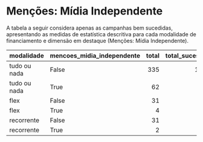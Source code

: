 # Menções: Mídia Independente

A tabela a seguir considera apenas as campanhas bem sucedidas, apresentando as medidas
de estatística descritiva para cada modalidade de financiamento e dimensão em destaque
(Menções: Mídia Independente).

| modalidade   | mencoes_midia_independente   |   total |   total_sucesso |   particip |   taxa_sucesso |   valor_sucesso |   media_sucesso |   std_sucesso |   min_sucesso |   max_sucesso |
|:-------------|:-----------------------------|--------:|----------------:|-----------:|---------------:|----------------:|----------------:|--------------:|--------------:|--------------:|
| tudo ou nada | False                        |     335 |             198 |       84,4 |           59,1 |      3.790.921,54 |        19.146,07 |      14.472,01 |        413,39 |      90.252,06 |
| tudo ou nada | True                         |      62 |              41 |       15,6 |           66,1 |       856.720,92 |        20.895,63 |      16.953,54 |       3.147,71 |      58.144,51 |
| flex         | False                        |      31 |              23 |       88,6 |           74,2 |       190.213,88 |         8.270,17 |      17.147,27 |         25,11 |      79.806,29 |
| flex         | True                         |       4 |               4 |       11,4 |          100,0 |         9.691,74 |         2.422,94 |       1.774,47 |        724,43 |       4.707,82 |
| recorrente   | False                        |      31 |               4 |       93,9 |           12,9 |          230,92 |           57,73 |         69,47 |          5,06 |        160,00 |
| recorrente   | True                         |       2 |               1 |        6,1 |           50,0 |           70,48 |           70,48 |          0,00 |         70,48 |         70,48 |

